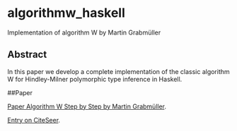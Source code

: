 algorithmw_haskell
==================

Implementation of algorithm W by  Martin Grabmüller


## Abstract
In this paper we develop a complete implementation of the classic algorithm W for Hindley-Milner polymorphic type inference in Haskell.

##Paper

[Paper Algorithm W Step by Step by  Martin Grabmüller](http://uebb.cs.tu-berlin.de/~magr/pub/AlgorithmW.pdf).

[Entry on CiteSeer](http://citeseerx.ist.psu.edu/viewdoc/summary?doi=10.1.1.65.7733).
